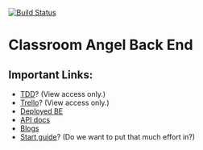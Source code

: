 [![Build Status](https://travis-ci.org/classroom-angel/labs11_prop_mngmt-BE.svg?branch=development)](https://travis-ci.org/classroom-angel/labs11_prop_mngmt-BE)

# Classroom Angel Back End

## Important Links:

- [TDD]()? (View access only.)
- [Trello]()? (View access only.)
- [Deployed BE](https://classroom-angel-development.herokuapp.com/)
- [API docs](https://github.com/classroom-angel/labs11_prop_mngmt-BE/blob/development/documentation.md)
- [Blogs](https://github.com/classroom-angel/blogs)
- [Start guide]()? (Do we want to put that much effort in?)
